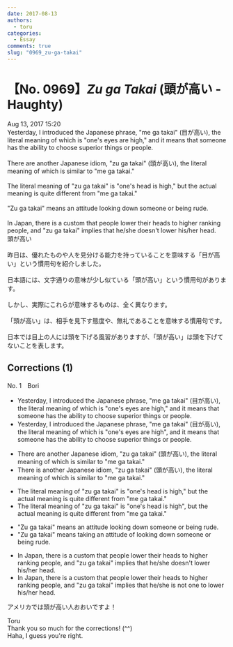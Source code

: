 ```yaml
---
date: 2017-08-13
authors:
  - toru
categories:
  - Essay
comments: true
slug: "0969_zu-ga-takai"
---
```


# 【No. 0969】<strong><em>Zu ga Takai</strong></em> (頭が高い - Haughty)
<div class="date">Aug 13, 2017 15:20</div>
<div id="post"><div id="body_show_ori">
Yesterday, I introduced the Japanese phrase, "me ga takai" (目が高い), the literal meaning of which is "one's eyes are high," and it means that someone has the ability to choose superior things or people.<br/><br/>There are another Japanese idiom, "zu ga takai" (頭が高い), the literal meaning of which is similar to "me ga takai."<br/><br/>The literal meaning of "zu ga takai" is "one's head is high," but the actual meaning is quite different from "me ga takai."<br/><br/>"Zu ga takai" means an attitude looking down someone or being rude.<br/><br/>In Japan, there is a custom that people lower their heads to higher ranking people, and "zu ga takai" implies that he/she doesn't lower his/her head.
</div></div>

<!-- more -->

<div id="post_ja"><div id="body_show_mo">
頭が高い<br/><br/>昨日は、優れたものや人を見分ける能力を持っていることを意味する「目が高い」という慣用句を紹介しました。<br/><br/>日本語には、文字通りの意味が少し似ている「頭が高い」という慣用句があります。<br/><br/>しかし、実際にこれらが意味するものは、全く異なります。<br/><br/>「頭が高い」は、相手を見下す態度や、無礼であることを意味する慣用句です。<br/><br/>日本では目上の人には頭を下げる風習がありますが、「頭が高い」は頭を下げてないことを表します。
</div></div>

## Corrections (1)
<div id="block"><div class="first_name"> No. 1　<span class="just_name">Bori</span></div><div id="block2">
<ul class="correction_field">
<li class="incorrect">Yesterday, I introduced the Japanese phrase, "me ga takai" (目が高い), the literal meaning of which is "one's eyes are high," and it means that someone has the ability to choose superior things or people.</li>
<li class="corrected correct">
Yesterday, I introduced the Japanese phrase, "me ga takai" (目が高い), the literal meaning of which is "one's eyes are high", and it means that someone has the ability to choose superior things or people.
</li>
</ul>
<ul class="correction_field">
<li class="incorrect">There are another Japanese idiom, "zu ga takai" (頭が高い), the literal meaning of which is similar to "me ga takai."</li>
<li class="corrected correct">
There is another Japanese idiom, "zu ga takai" (頭が高い), the literal meaning of which is similar to "me ga takai."
</li>
</ul>
<ul class="correction_field">
<li class="incorrect">The literal meaning of "zu ga takai" is "one's head is high," but the actual meaning is quite different from "me ga takai."</li>
<li class="corrected correct">
The literal meaning of "zu ga takai" is "one's head is high", but the actual meaning is quite different from "me ga takai."
</li>
</ul>
<ul class="correction_field">
<li class="incorrect">"Zu ga takai" means an attitude looking down someone or being rude.</li>
<li class="corrected correct">
"Zu ga takai" means taking an attitude of looking down someone or being rude.
</li>
</ul>
<ul class="correction_field">
<li class="incorrect">In Japan, there is a custom that people lower their heads to higher ranking people, and "zu ga takai" implies that he/she doesn't lower his/her head.</li>
<li class="corrected correct">
In Japan, there is a custom that people lower their heads to higher ranking people, and "zu ga takai" implies that he/she is not one to lower his/her head.
</li>
</ul>
<p class="comment_small">
 アメリカでは頭が高い人おおいですよ！
</p>

</div><div class="name"><span class="just_name">Toru</span><br>
Thank you so much for the corrections! (^^)<br/>Haha, I guess you're right.
</div>
</div>
